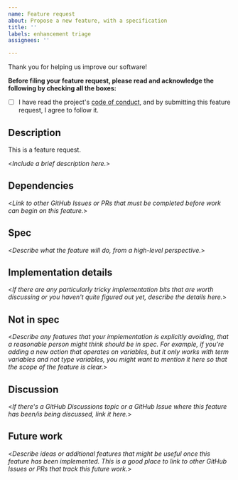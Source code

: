 ```yaml
---
name: Feature request
about: Propose a new feature, with a specification
title: ''
labels: enhancement triage
assignees: ''

---
```


Thank you for helping us improve our software!

**Before filing your feature request, please read and acknowledge the following by checking all the boxes:**

- [ ] I have read the project's [code of conduct](https://github.com/hackworthltd/primer/blob/main/CODE_OF_CONDUCT.md), and by submitting this feature request, I agree to follow it.

## Description

This is a feature request.

<*Include a brief description here.*>

## Dependencies

<*Link to other GitHub Issues or PRs that must be completed before work can begin on this feature.*>

## Spec

<*Describe what the feature will do, from a high-level perspective.*>

## Implementation details

<*If there are any particularly tricky implementation bits that are worth discussing or you haven't quite figured out yet, describe the details here.*>

## Not in spec

<*Describe any features that your implementation is explicitly avoiding, that a reasonable person might think should be in spec. For example, if you're adding a new action that operates on variables, but it only works with term variables and not type variables, you might want to mention it here so that the scope of the feature is clear.*>

## Discussion

<*If there's a GitHub Discussions topic or a GitHub Issue where this feature has been/is being discussed, link it here.*>

## Future work

<*Describe ideas or additional features that might be useful once this feature has been implemented. This is a good place to link to other GitHub Issues or PRs that track this future work.*>
